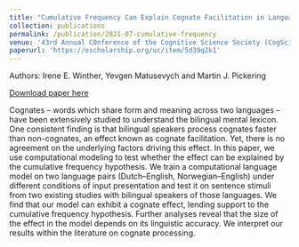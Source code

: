 ```yaml
---
title: "Cumulative Frequency Can Explain Cognate Facilitation in Language Models"
collection: publications
permalink: /publication/2021-07-cumulative-frequency
venue: '43rd Annual COnference of the Cognitive Science Society (CogSci 2021)'
paperurl: 'https://escholarship.org/uc/item/5d39q2k1'
---
```

Authors: Irene E. Winther, Yevgen Matusevych and Martin J. Pickering

[Download paper here](https://escholarship.org/uc/item/5d39q2k1)

Cognates – words which share form and meaning across two languages – have been extensively studied to understand the bilingual mental lexicon. One consistent finding is that bilingual speakers process cognates faster than non-cognates, an effect known as cognate facilitation. Yet, there is no agreement on the underlying factors driving this effect. In this paper, we use computational modeling to test whether the effect can be explained by the cumulative frequency hypothesis. We train a computational language model on two language pairs (Dutch–English, Norwegian–English) under different conditions of input presentation and test it on sentence stimuli from two existing studies with bilingual speakers of those languages. We find that our model can exhibit a cognate effect, lending support to the cumulative frequency hypothesis. Further analyses reveal that the size of the effect in the model depends on its linguistic accuracy. We interpret our results within the literature on cognate processing.
